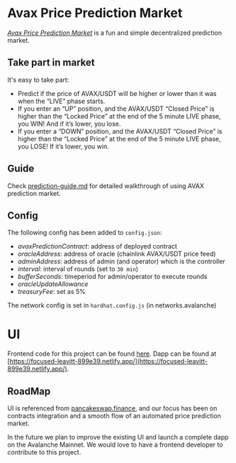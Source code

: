 
# Avax Price Prediction Market

[*Avax Price Prediction Market*](https://focused-leavitt-899e39.netlify.app/) is a fun and simple decentralized prediction market.

## Take part in market

It's easy to take part:

* Predict if the price of AVAX/USDT will be higher or lower than it was when the “LIVE” phase starts.
* If you enter an “UP” position, and the AVAX/USDT “Closed Price” is higher than the “Locked Price” at the end of the 5 minute LIVE phase, you WIN! And if it’s lower, you lose.
* If you enter a “DOWN” position, and the AVAX/USDT “Closed Price” is higher than the “Locked Price” at the end of the 5 minute LIVE phase, you LOSE! If it’s lower, you win.

## Guide

Check [prediction-guide.md](./prediction-guide.md) for detailed walkthrough of using AVAX prediction market.

## Config

The following config has been added to `config.json`:
* *avaxPredictionContract*: address of deployed contract
* *oracleAddress*: address of oracle (chainlink AVAX/USDT price feed)
* *adminAddress*: address of admin (and operator) which is the controller
* *interval*: interval of rounds (set to `30 min`)
* *bufferSeconds*: timeperiod for admin/operator to execute rounds
* *oracleUpdateAllowance*
* *treasuryFee*: set as 5%

The network config is set in `hardhat.config.js` (in networks.avalanche)

# UI

Frontend code for this project can be found [here](https://github.com/amityadav0/Prediction-market-ui).
Dapp can be found at [https://focused-leavitt-899e39.netlify.app/](https://focused-leavitt-899e39.netlify.app/).

## RoadMap

UI is referenced from [pancakeswap.finance](https://pancakeswap.finance/), and our focus has been on contracts integration and a smooth flow of an automated price prediction market.

In the future we plan to improve the existing UI and launch a complete dapp on the Avalanche Mainnet. We would love to have a frontend developer to contribute to this project.